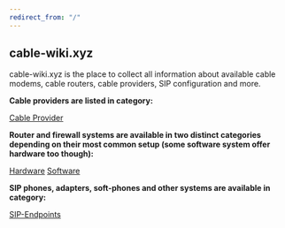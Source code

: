 ```yaml
---
redirect_from: "/"
---
```


## cable-wiki.xyz

cable-wiki.xyz is the place to collect all information about available cable modems, cable routers, cable providers, SIP configuration and more.

**Cable providers are listed in category:**

[Cable Provider](providers/index.md)

**Router and firewall systems are available in two distinct categories depending on their most common setup (some software system offer hardware too though):**

[Hardware](hardware/index.md)
[Software](software/index.md)

**SIP phones, adapters, soft-phones and other systems are available in category:**

[SIP-Endpoints](sip-endpoints/index.md)
